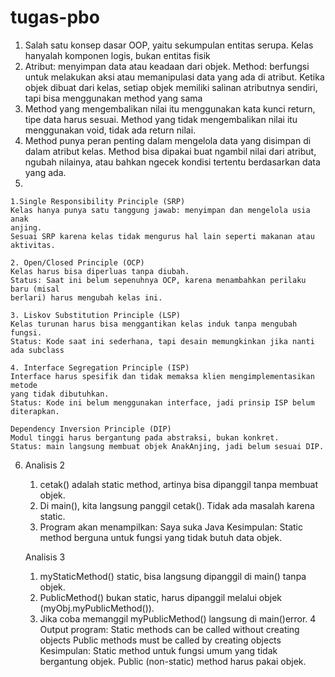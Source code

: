# tugas-pbo
1. Salah satu konsep dasar OOP, yaitu sekumpulan entitas serupa. Kelas hanyalah 
komponen logis, bukan entitas fisik 
2. Atribut: menyimpan data atau keadaan dari objek. 
Method: berfungsi untuk melakukan aksi atau memanipulasi data yang ada di 
atribut. 
Ketika objek dibuat dari kelas, setiap objek memiliki salinan atributnya sendiri, tapi 
bisa menggunakan method yang sama 
3. Method yang mengembalikan nilai itu menggunakan kata kunci return, tipe data 
harus sesuai. 
Method yang tidak mengembalikan nilai itu menggunakan void, tidak ada return 
nilai. 
4. Method punya peran penting dalam mengelola data yang disimpan di dalam atribut 
kelas. Method bisa dipakai buat ngambil nilai dari atribut, ngubah nilainya, atau 
bahkan ngecek kondisi tertentu berdasarkan data yang ada. 
5.  
	
	1.Single Responsibility Principle (SRP) 
	Kelas hanya punya satu tanggung jawab: menyimpan dan mengelola usia anak 
	anjing. 
	Sesuai SRP karena kelas tidak mengurus hal lain seperti makanan atau aktivitas. 
    
	2. Open/Closed Principle (OCP) 
	Kelas harus bisa diperluas tanpa diubah. 
	Status: Saat ini belum sepenuhnya OCP, karena menambahkan perilaku baru (misal 
	berlari) harus mengubah kelas ini. 
 
	3. Liskov Substitution Principle (LSP) 
	Kelas turunan harus bisa menggantikan kelas induk tanpa mengubah fungsi. 
	Status: Kode saat ini sederhana, tapi desain memungkinkan jika nanti ada subclass 
	  
	4. Interface Segregation Principle (ISP) 
	Interface harus spesifik dan tidak memaksa klien mengimplementasikan metode 
	yang tidak dibutuhkan. 
	Status: Kode ini belum menggunakan interface, jadi prinsip ISP belum diterapkan. 
	   
	Dependency Inversion Principle (DIP) 
	Modul tinggi harus bergantung pada abstraksi, bukan konkret. 
	Status: main langsung membuat objek AnakAnjing, jadi belum sesuai DIP. 
6. Analisis 2
    
	1. cetak() adalah static method, artinya bisa dipanggil tanpa membuat objek. 
	2. Di main(), kita langsung panggil cetak(). Tidak ada masalah karena static. 
	3. Program akan menampilkan: 
	Saya suka 
	Java 
	Kesimpulan: Static method berguna untuk fungsi yang tidak butuh data objek.
              
	Analisis 3

	1. myStaticMethod()  static, bisa langsung dipanggil di main() tanpa objek. 
	2. PublicMethod() bukan static, harus dipanggil melalui objek 
	(myObj.myPublicMethod()). 
	3. Jika coba memanggil myPublicMethod() langsung di main()error. 
	4 Output program: 
	Static methods can be called without creating objects 
	Public methods must be called by creating objects 
	Kesimpulan: 
	Static method  untuk fungsi umum yang tidak bergantung objek. 
	Public (non-static) method  harus pakai objek.
